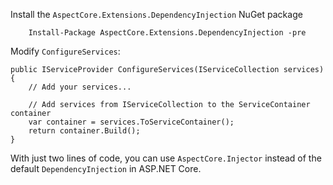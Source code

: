 Install the `AspectCore.Extensions.DependencyInjection` NuGet package

```
    Install-Package AspectCore.Extensions.DependencyInjection -pre
```



Modify `ConfigureServices`:

```
public IServiceProvider ConfigureServices(IServiceCollection services)
{
    // Add your services...

    // Add services from IServiceCollection to the ServiceContainer container
    var container = services.ToServiceContainer();
    return container.Build();
}
```



With just two lines of code, you can use `AspectCore.Injector` instead of the default `DependencyInjection` in ASP.NET Core.